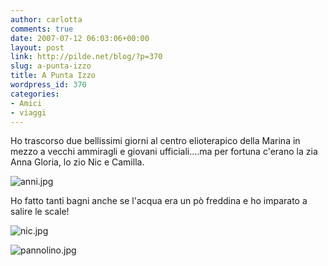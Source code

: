 ```yaml
---
author: carlotta
comments: true
date: 2007-07-12 06:03:06+00:00
layout: post
link: http://pilde.net/blog/?p=370
slug: a-punta-izzo
title: A Punta Izzo
wordpress_id: 370
categories:
- Amici
- viaggi
---
```


Ho trascorso due bellissimi giorni al centro elioterapico della Marina in mezzo a vecchi ammiragli e giovani ufficiali....ma per fortuna c'erano la zia Anna Gloria, lo zio Nic e Camilla.

![anni.jpg](http://pilde.net/blog/wp-content/uploads/2007/07/anni.jpg)




Ho fatto tanti bagni anche se l'acqua era un pò freddina e ho imparato a salire le scale!

![nic.jpg](http://pilde.net/blog/wp-content/uploads/2007/07/nic.jpg)




![pannolino.jpg](http://pilde.net/blog/wp-content/uploads/2007/07/pannolino.jpg)



